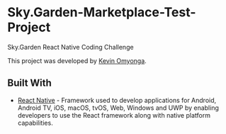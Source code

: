 # Sky.Garden-Marketplace-Test-Project

Sky.Garden React Native Coding Challenge

This project was developed by [Kevin Omyonga](https://kevinomyonga.com).

## Built With

- [React Native](https://reactnative.dev) - Framework used to develop applications for Android, Android TV, iOS, macOS, tvOS, Web, Windows and UWP by enabling developers to use the React framework along with native platform capabilities.
